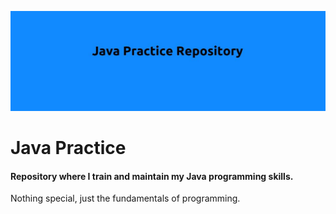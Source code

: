 ![Repo image](JP.jpg "JP repo")

# Java Practice 


#### Repository where I train and maintain my Java programming skills.
Nothing special, just the fundamentals of programming.
